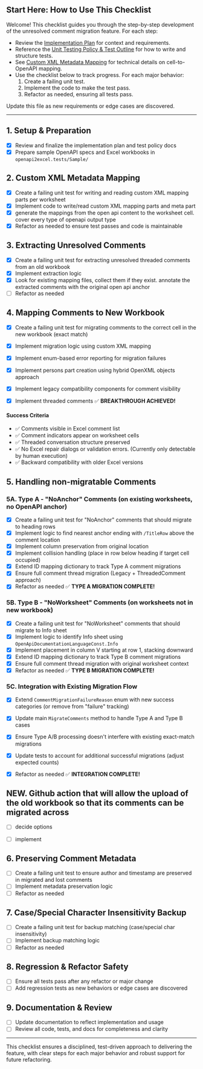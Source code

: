 ## Start Here: How to Use This Checklist

Welcome! This checklist guides you through the step-by-step development of the unresolved comment migration feature. For each step:

- Review the [Implementation Plan](migrate-unresolved-comments-plan.md) for context and requirements.
- Reference the [Unit Testing Policy & Test Outline](unit-testing-policy-migrate-comments.md) for how to write and structure tests.
- See [Custom XML Metadata Mapping](custom-xml-metadata-mapping.md) for technical details on cell-to-OpenAPI mapping.
- Use the checklist below to track progress. For each major behavior:
	1. Create a failing unit test.
	2. Implement the code to make the test pass.
	3. Refactor as needed, ensuring all tests pass.

Update this file as new requirements or edge cases are discovered.


---

## 1. Setup & Preparation
- [x] Review and finalize the implementation plan and test policy docs
- [x] Prepare sample OpenAPI specs and Excel workbooks in `openapi2excel.tests/Sample/`

## 2. Custom XML Metadata Mapping
- [x] Create a failing unit test for writing and reading custom XML mapping parts per worksheet
- [x] Implement code to write/read custom XML mapping parts and meta part
- [x] generate the mappings from the open api content to the worksheet cell. cover every type of openapi output type
- [x] Refactor as needed to ensure test passes and code is maintainable

## 3. Extracting Unresolved Comments
- [x] Create a failing unit test for extracting unresolved threaded comments from an old workbook
- [x] Implement extraction logic 
- [x] Look for existing mapping files, collect them if they exist. annotate the extracted comments with the original open api anchor
- [ ] Refactor as needed

## 4. Mapping Comments to New Workbook
- [x] Create a failing unit test for migrating comments to the correct cell in the new workbook (exact match)
- [x] Implement migration logic using custom XML mapping
- [x] Implement enum-based error reporting for migration failures
- [x] Implement persons part creation using hybrid OpenXML objects approach
- [x] Implement legacy compatibility components for comment visibility
- [x] Implement threaded comments  ✅ **BREAKTHROUGH ACHIEVED!**


#### **Success Criteria**
- ✅ Comments visible in Excel comment list
- ✅ Comment indicators appear on worksheet cells
- ✅ Threaded conversation structure preserved
- ✅ No Excel repair dialogs or validation errors. (Currently only detectable by human execution)
- ✅ Backward compatibility with older Excel versions

## 5. Handling non-migratable Comments

### 5A. Type A - "NoAnchor" Comments (on existing worksheets, no OpenAPI anchor)
- [x] Create a failing unit test for "NoAnchor" comments that should migrate to heading rows
- [x] Implement logic to find nearest anchor ending with `/TitleRow` above the comment location  
- [x] Implement column preservation from original location
- [x] Implement collision handling (place in row below heading if target cell occupied)
- [x] Extend ID mapping dictionary to track Type A comment migrations
- [x] Ensure full comment thread migration (Legacy + ThreadedComment approach)
- [x] Refactor as needed  ✅ **TYPE A MIGRATION COMPLETE!**

### 5B. Type B - "NoWorksheet" Comments (on worksheets not in new workbook)  
- [x] Create a failing unit test for "NoWorksheet" comments that should migrate to Info sheet
- [x] Implement logic to identify Info sheet using `OpenApiDocumentationLanguageConst.Info`
- [x] Implement placement in column V starting at row 1, stacking downward
- [x] Extend ID mapping dictionary to track Type B comment migrations  
- [x] Ensure full comment thread migration with original worksheet context
- [x] Refactor as needed  ✅ **TYPE B MIGRATION COMPLETE!**

### 5C. Integration with Existing Migration Flow
- [x] Extend `CommentMigrationFailureReason` enum with new success categories (or remove from "failure" tracking)
- [x] Update main `MigrateComments` method to handle Type A and Type B cases  
- [x] Ensure Type A/B processing doesn't interfere with existing exact-match migrations
- [x] Update tests to account for additional successful migrations (adjust expected counts)
- [x] Refactor as needed  ✅ **INTEGRATION COMPLETE!**


## NEW. Github action that will allow the upload of the old workbook so that its comments can be migrated across
- [ ] decide options
- [ ] implement


## 6. Preserving Comment Metadata
- [ ] Create a failing unit test to ensure author and timestamp are preserved in migrated and lost comments
- [ ] Implement metadata preservation logic
- [ ] Refactor as needed

## 7. Case/Special Character Insensitivity Backup
- [ ] Create a failing unit test for backup matching (case/special char insensitivity)
- [ ] Implement backup matching logic
- [ ] Refactor as needed

## 8. Regression & Refactor Safety
- [ ] Ensure all tests pass after any refactor or major change
- [ ] Add regression tests as new behaviors or edge cases are discovered

## 9. Documentation & Review
- [ ] Update documentation to reflect implementation and usage
- [ ] Review all code, tests, and docs for completeness and clarity

---

This checklist ensures a disciplined, test-driven approach to delivering the feature, with clear steps for each major behavior and robust support for future refactoring.
